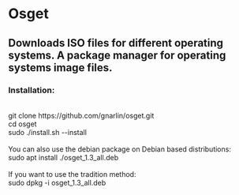 # Osget <br>
## Downloads ISO files for different operating systems. A package manager for operating systems image files. <br>
### Installation: <br>
<br>
git clone https://github.com/gnarlin/osget.git <br>
cd osget <br>
sudo ./install.sh --install <br>
<br>
You can also use the debian package on Debian based distributions: <br>
sudo apt install ./osget_1.3_all.deb <br>
<br>
If you want to use the tradition method: <br>
sudo dpkg -i osget_1.3_all.deb <br>
<br>
